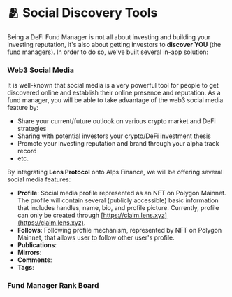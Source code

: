 # 🫂 Social Discovery Tools

Being a DeFi Fund Manager is not all about investing and building your investing reputation, it's also about getting investors to **discover YOU** (the fund managers). In order to do so, we've built several in-app solution:

### Web3 Social Media

It is well-known that social media is a very powerful tool for people to get discovered online and establish their online presence and reputation. As a fund manager, you will be able to take advantage of the web3 social media feature by:

* Share your current/future outlook on various crypto market and DeFi strategies
* Sharing with potential investors your crypto/DeFi investment thesis
* Promote your investing reputation and brand through your alpha track record
* etc.

By integrating **Lens Protocol** onto Alps Finance, we will be offering several social media features:

* **Profile**: Social media profile represented as an NFT on Polygon Mainnet. The profile will contain several (publicly accessible) basic information that includes handles, name, bio, and profile picture. Currently, profile can only be created through [https://claim.lens.xyz](https://claim.lens.xyz).
* **Follows**: Following profile mechanism, represented by NFT on Polygon Mainnet, that allows user to follow other user's profile.
* **Publications**:&#x20;
* **Mirrors**:
* **Comments**:
* **Tags**:

### Fund Manager Rank Board
